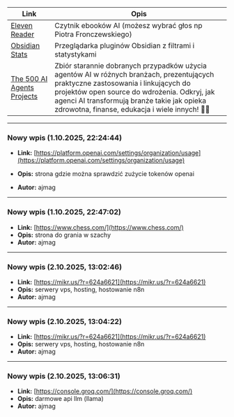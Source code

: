 
| Link                                                                                    | Opis                                                                                                                                                                                                                                                                               |
| --------------------------------------------------------------------------------------- | ---------------------------------------------------------------------------------------------------------------------------------------------------------------------------------------------------------------------------------------------------------------------------------- |
| [Eleven Reader](https://elevenreader.io/)                                               | Czytnik ebooków AI (możesz wybrać głos np Piotra Fronczewskiego)                                                                                                                                                                                                                   |
| [Obsidian Stats](https://www.obsidianstats.com/new "https://www.obsidianstats.com/new") | Przeglądarka pluginów Obsidian z filtrami i statystykami                                                                                                                                                                                                                           |
| [The 500 AI Agents Projects](https://github.com/ashishpatel26/500-AI-Agents-Projects)   | Zbiór starannie dobranych przypadków użycia agentów AI w różnych branżach, prezentujących praktyczne zastosowania i linkujących do projektów open source do wdrożenia. Odkryj, jak agenci AI transformują branże takie jak opieka zdrowotna, finanse, edukacja i wiele innych! 🤖✨ |

---

### Nowy wpis (1.10.2025, 22:24:44)

*   **Link:** [https://platform.openai.com/settings/organization/usage](https://platform.openai.com/settings/organization/usage)
*   **Opis:** strona gdzie można sprawdzić zużycie tokenów openai

*   **Autor:** ajmag

---

### Nowy wpis (1.10.2025, 22:47:02)

*   **Link:** [https://www.chess.com/](https://www.chess.com/)
*   **Opis:** strona do grania w szachy 
*   **Autor:** ajmag

---

### Nowy wpis (2.10.2025, 13:02:46)

*   **Link:** [https://mikr.us/?r=624a6621](https://mikr.us/?r=624a6621)
*   **Opis:** serwery vps, hosting, hostowanie n8n 
*   **Autor:** ajmag

---

### Nowy wpis (2.10.2025, 13:04:22)

*   **Link:** [https://mikr.us/?r=624a6621](https://mikr.us/?r=624a6621)
*   **Opis:** serwery vps, hosting, hostowanie n8n 
*   **Autor:** ajmag

---

### Nowy wpis (2.10.2025, 13:06:31)

*   **Link:** [https://console.groq.com/](https://console.groq.com/)
*   **Opis:** darmowe api llm (llama) 
*   **Autor:** ajmag
